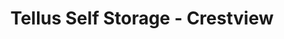 ---
title: "Tellus Self Storage - Crestview"
url: /crestview/tellus-self-storage-crestview/
shop: Mieten
---
